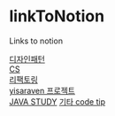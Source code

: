 # linkToNotion
Links to notion

[디자인패턴](https://sixth-hurricane-e8c.notion.site/bc3564e7f60741f4a8a2ed6ce2d74b97)<br>
[CS](https://sixth-hurricane-e8c.notion.site/CS-1f35e3cdd77041cc98c84f9f91fbeb6d)<br>
[리팩토링](https://sixth-hurricane-e8c.notion.site/f75e7dac3674487cbc2831390f702a0c)<br>
[yisaraven 프로젝트](https://sixth-hurricane-e8c.notion.site/f75e7dac3674487cbc2831390f702a0c)<br>
[JAVA STUDY](https://www.notion.so/Java-Study-56acef8e46b3468195d576efd8481e62)
[기타 code tip](https://sixth-hurricane-e8c.notion.site/Code-tip-342185bed8cc4489a1151aa8a8c41d4c)<br>

